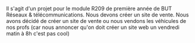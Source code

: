Il s'agit d'un projet pour le module R209 de première année de BUT Réseaux & télécommunications. Nous devons créer un site de vente. Nous avons décidé de créer un site de vente ou nous vendons les véhicules de nos profs (car nous annoncer qu'on doit créer un site web un vendredi matin à 8h c'est pas cool) 
